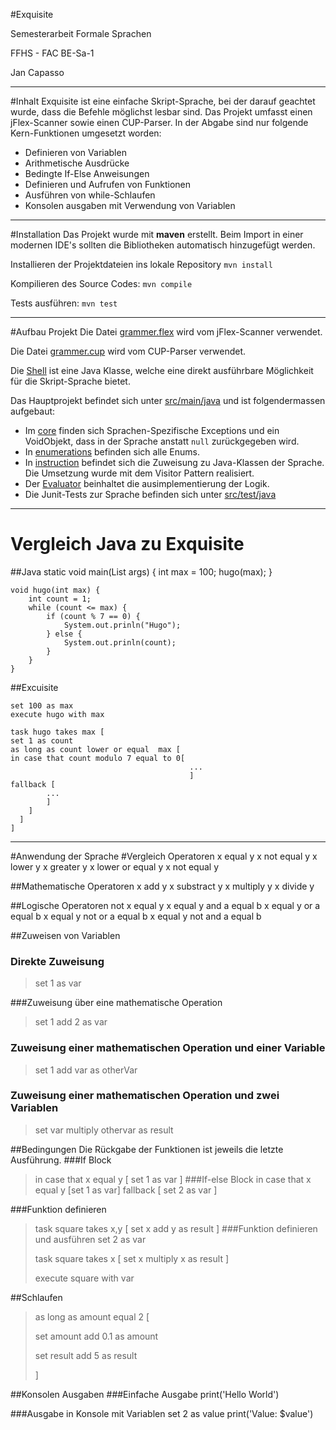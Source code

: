 #Exquisite

Semesterarbeit Formale Sprachen

FFHS - FAC BE-Sa-1

Jan Capasso


---
#Inhalt
Exquisite ist eine einfache Skript-Sprache, bei der darauf geachtet wurde, dass die Befehle möglichst lesbar sind.
Das Projekt umfasst einen jFlex-Scanner sowie einen CUP-Parser. In der Abgabe sind nur 
folgende Kern-Funktionen umgesetzt worden:
- Definieren von Variablen
- Arithmetische Ausdrücke
- Bedingte If-Else Anweisungen
- Definieren und Aufrufen von Funktionen
- Ausführen von while-Schlaufen
- Konsolen ausgaben mit Verwendung von Variablen

---

#Installation
Das Projekt wurde mit **maven** erstellt. Beim Import in einer modernen IDE's sollten die Bibliotheken automatisch hinzugefügt werden.

Installieren der Projektdateien ins lokale Repository `mvn install`

Kompilieren des Source Codes: `mvn compile`
  
Tests ausführen: `mvn test`

---

#Aufbau Projekt
Die Datei [grammer.flex](./src/main/jflex/grammer.flex) wird vom jFlex-Scanner verwendet.

Die Datei [grammer.cup](./src/main/cup/grammer.cup) wird vom CUP-Parser verwendet.

Die [Shell](./src/main/java/Shell.java) ist eine Java Klasse, welche eine direkt ausführbare Möglichkeit für die Skript-Sprache bietet.

Das Hauptprojekt befindet sich unter  [src/main/java](./src/main/java) und ist folgendermassen aufgebaut:
- Im [core](./src/main/java/core) finden sich Sprachen-Spezifische Exceptions und ein VoidObjekt, dass in der Sprache anstatt ``null`` zurückgegeben wird.
- In [enumerations](./src/main/java/enumeration) befinden sich alle Enums.
- In [instruction](./src/main/java/instruction) befindet sich die Zuweisung zu Java-Klassen der Sprache. Die Umsetzung wurde mit dem Visitor Pattern realisiert.
- Der [Evaluator](./src/main/java/Evaluator.java) beinhaltet die ausimplementierung der Logik.
- Die Junit-Tests zur Sprache befinden sich unter [src/test/java](./src/test/java)

---
# Vergleich Java zu Exquisite
##Java
    static void main(List<String> args) {
        int max = 100;
        hugo(max);
    }

    void hugo(int max) {
        int count = 1;
        while (count <= max) {
            if (count % 7 == 0) {
                System.out.prinln("Hugo");
            } else {
                System.out.prinln(count);
            }
        }
    }

##Excuisite

    set 100 as max
    execute hugo with max

    task hugo takes max [
    set 1 as count
    as long as count lower or equal  max [
    in case that count modulo 7 equal to 0[
                                            ...
                                            ]
    fallback [
            ...
            ]
        ]
      ]
    ]
---
#Anwendung der Sprache
#Vergleich Operatoren
    x equal y
    x not equal y
    x lower y
    x greater y
    x lower or equal y
    x not equal y

##Mathematische Operatoren
    x add y
    x substract y
    x multiply y
    x divide y

##Logische Operatoren
    not x equal y
    x equal y and a equal b
    x equal y or a equal b
    x equal y not or a equal b
    x equal y not and a equal b

##Zuweisen von Variablen
### Direkte Zuweisung
>set 1 as var

###Zuweisung über eine mathematische Operation 
>set 1 add 2 as var

### Zuweisung einer mathematischen Operation und einer Variable
>set 1 add var as otherVar

### Zuweisung einer mathematischen Operation und zwei Variablen
>set var multiply othervar as result

##Bedingungen
Die Rückgabe der Funktionen ist jeweils die letzte Ausführung.
###If Block
>in case that x equal y [ set 1 as var ]
###If-else Block
>in case that x equal y [set 1 as var] fallback [ set 2 as var ]

###Funktion definieren
>task square takes x,y [ set x add y as result ]
###Funktion definieren und ausführen
>set 2 as var 
> 
>task square takes x [ set x multiply x as result ] 
> 
>execute square with var

##Schlaufen
>as long as amount equal 2 [
> 
>set amount add 0.1 as amount 
> 
>set result add 5 as result
>
>]

##Konsolen Ausgaben
###Einfache Ausgabe
    print('Hello World')

###Ausgabe in Konsole mit Variablen
    set 2 as value
    print('Value: $value')
